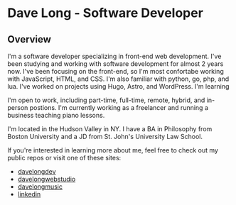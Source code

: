 # Dave Long - Software Developer

## Overview

I'm a software developer specializing in front-end web development.  I've been studying and working with software development for almost 2 years now.  I've been focusing on the front-end, so I'm most confortabe working with JavaScript, HTML, and CSS. I'm also familiar with python, go, php, and lua.  I've worked on projects using Hugo, Astro, and WordPress.  I'm learning 

I'm open to work, including part-time, full-time, remote, hybrid, and in-person postions.  I'm currently working as a freelancer and running a business teaching piano lessons.

I'm located in the Hudson Valley in NY.  I have a BA in Philosophy from Boston University and a JD from St. John's University Law School.

If you're interested in learning more about me, feel free to check out my public repos or visit one of these sites:

- [davelongdev](https://davelongdev.com)
- [davelongwebstudio](https://davelongwebstudio.com)
- [davelongmusic](https://davelongmusic.com)
- [linkedin](https://linkedin.com/davelong111)
